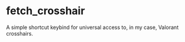 # fetch_crosshair

A simple shortcut keybind for universal access to, in my case, Valorant crosshairs.
